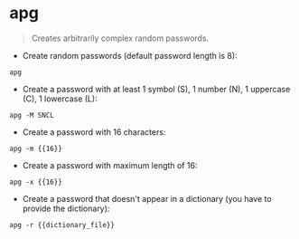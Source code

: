 # apg

> Creates arbitrarily complex random passwords.

- Create random passwords (default password length is 8):

`apg`

- Create a password with at least 1 symbol (S), 1 number (N), 1 uppercase (C), 1 lowercase (L):

`apg -M SNCL`

- Create a password with 16 characters:

`apg -m {{16}}`

- Create a password with maximum length of 16:

`apg -x {{16}}`

- Create a password that doesn't appear in a dictionary (you have to provide the dictionary):

`apg -r {{dictionary_file}}`
